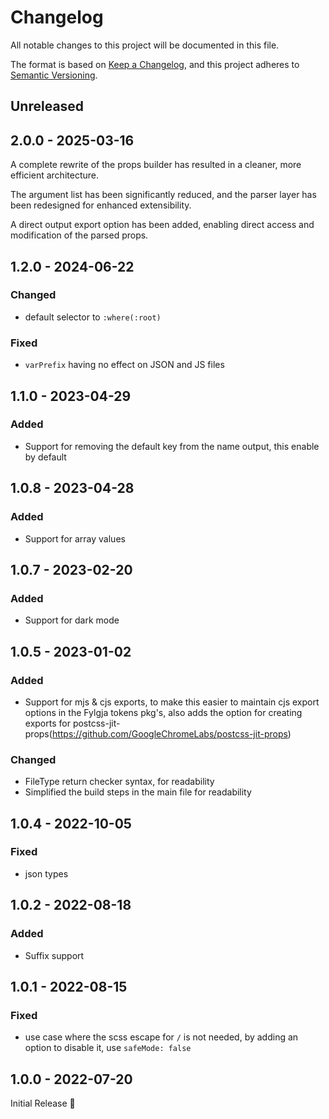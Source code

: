 # Changelog

All notable changes to this project will be documented in this file.

The format is based on [Keep a Changelog](https://keepachangelog.com/en/1.1.0/),
and this project adheres to [Semantic Versioning](https://semver.org/spec/v2.0.0.html).

## Unreleased

## 2.0.0 - 2025-03-16

A complete rewrite of the props builder has resulted in a cleaner,
more efficient architecture.

The argument list has been significantly reduced,
and the parser layer has been redesigned for enhanced extensibility.

A direct output export option has been added,
enabling direct access and modification of the parsed props.

## 1.2.0 - 2024-06-22

### Changed
- default selector to `:where(:root)`

### Fixed
- `varPrefix` having no effect on JSON and JS files

## 1.1.0 - 2023-04-29

### Added
- Support for removing the default key from the name output, this enable by default

## 1.0.8 - 2023-04-28

### Added
- Support for array values

## 1.0.7 - 2023-02-20

### Added
- Support for dark mode

## 1.0.5 - 2023-01-02

### Added
- Support for mjs & cjs exports,
  to make this easier to maintain cjs export options in the Fylgja tokens pkg's,
  also adds the option for creating exports for postcss-jit-props(https://github.com/GoogleChromeLabs/postcss-jit-props)

### Changed
- FileType return checker syntax, for readability
- Simplified the build steps in the main file for readability

## 1.0.4 - 2022-10-05

### Fixed
- json types

## 1.0.2 - 2022-08-18

### Added
- Suffix support

## 1.0.1 - 2022-08-15

### Fixed
- use case where the scss escape for `/` is not needed,
  by adding an option to disable it,
  use `safeMode: false`

## 1.0.0 - 2022-07-20

Initial Release 🎉

